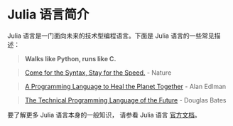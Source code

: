 # Julia 语言简介

Julia 语言是一门面向未来的技术型编程语言。下面是 Julia 语言的一些常见描述：

> **Walks like Python, runs like C.**

> [Come for the Syntax, Stay for the Speed.](https://media.nature.com/original/magazine-assets/d41586-019-02310-3/d41586-019-02310-3.pdf) - Nature

> [A Programming Language to Heal the Planet Together](https://www.ted.com/talks/alan_edelman_a_programming_language_to_heal_the_planet_together_julia?language=en) - Alan Edlman

> [The Technical Programming Language of the Future](http://pages.stat.wisc.edu/~bates/JuliaForRProgrammers.pdf) - Douglas Bates

要了解更多 Julia 语言本身的一般知识， 请参看 Julia 语言 [官方文档](https://docs.julialang.org)。